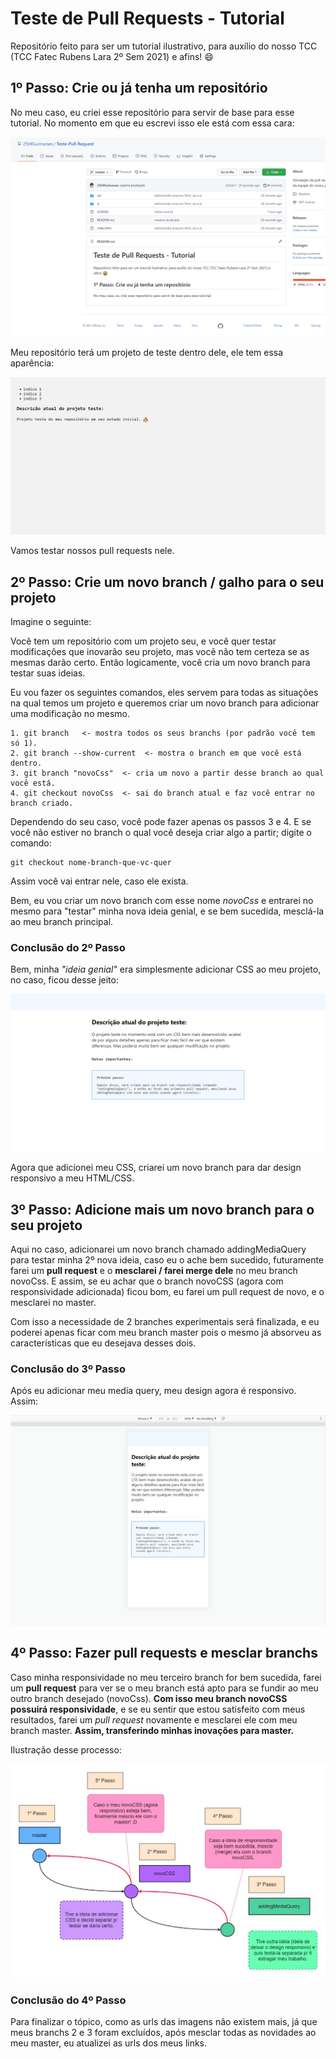 # Teste de Pull Requests - Tutorial
Repositório feito para ser um tutorial ilustrativo, para
auxílio do nosso TCC (TCC Fatec Rubens Lara 2º Sem 2021) e afins! 😄

## 1º Passo: Crie ou já tenha um repositório
No meu caso, eu criei esse repositório para servir de base para esse
tutorial. No momento em que eu escrevi isso ele está com essa cara:

![img-repositorio](https://raw.githubusercontent.com/2504Guimaraes/Teste-Pull-Request/master/images/img1.PNG)

Meu repositório terá um projeto de teste dentro dele, ele tem essa aparência:

![img-meu-projeto-de-teste](https://raw.githubusercontent.com/2504Guimaraes/Teste-Pull-Request/master/images/img2.PNG)


Vamos testar nossos pull requests nele.

## 2º Passo: Crie um novo branch / galho para o seu projeto

Imagine o seguinte:

Você tem um repositório com um projeto seu, e você quer testar modificações
que inovarão seu projeto, mas você não tem certeza se as mesmas darão certo.
Então logicamente, você cria um novo branch para testar suas ideias.

Eu vou fazer os seguintes comandos, eles servem para todas as situações na qual temos um projeto e queremos criar um novo branch para adicionar uma modificação no mesmo.

    1. git branch   <- mostra todos os seus branchs (por padrão você tem só 1).
    2. git branch --show-current  <- mostra o branch em que você está dentro.
    3. git branch "novoCss"  <- cria um novo a partir desse branch ao qual você está.
    4. git checkout novoCss  <- sai do branch atual e faz você entrar no branch criado.

Dependendo do seu caso, você pode fazer apenas os passos 3 e 4. E se você não estiver no branch o qual você deseja criar algo a partir; digite o comando:

    git checkout nome-branch-que-vc-quer

Assim você vai entrar nele, caso ele exista.

Bem, eu vou criar um novo branch com esse nome *novoCss* e entrarei no mesmo para "testar" minha nova ideia genial, e se bem sucedida, mesclá-la ao meu branch principal. 

### Conclusão do 2º Passo

Bem, minha *"ideia genial"* era simplesmente adicionar CSS ao meu projeto, no caso, ficou desse jeito:

![img-adicao-css-no-proj](https://raw.githubusercontent.com/2504Guimaraes/Teste-Pull-Request/master/images/img3b.PNG)

Agora que adicionei meu CSS, criarei um novo branch para dar design responsivo a meu HTML/CSS.

## 3º Passo: Adicione mais um novo branch para o seu projeto

Aqui no caso, adicionarei um novo branch chamado addingMediaQuery
para testar minha 2º nova ideia, caso eu o ache bem sucedido, futuramente
farei um **pull request** e o **mesclarei / farei merge dele** no meu branch
novoCss. E assim, se eu achar que o branch novoCSS (agora com responsividade adicionada) ficou bom, eu farei um pull request de novo, e o mesclarei no master. 

Com isso a necessidade de 2 branches experimentais será finalizada, e eu poderei apenas ficar com meu branch master pois o mesmo já absorveu as características que eu desejava desses dois. 

### Conclusão do 3º Passo

Após eu adicionar meu media query, meu design agora é responsivo. Assim:

![design-responsivo](https://raw.githubusercontent.com/2504Guimaraes/Teste-Pull-Request/master/images/img4.PNG)


## 4º Passo: Fazer pull requests e mesclar branchs

Caso minha responsividade no meu terceiro branch for bem sucedida, farei um **pull request** para ver se o meu branch está apto para se fundir ao meu outro branch desejado (novoCss). **Com isso meu branch novoCSS possuirá responsividade**, e se eu sentir que estou satisfeito com meus resultados, farei um *pull request* novamente e mesclarei ele com meu branch master. **Assim, transferindo minhas inovações para master.**

Ilustração desse processo:

![img-pull-requests](https://raw.githubusercontent.com/2504Guimaraes/Teste-Pull-Request/master/images/img5b.jpg)

### Conclusão do 4º Passo

Para finalizar o tópico, como as urls das imagens não existem mais, já que
meus branchs 2 e 3 foram excluídos, após mesclar todas as novidades ao
meu master, eu atualizei as urls dos meus links.
